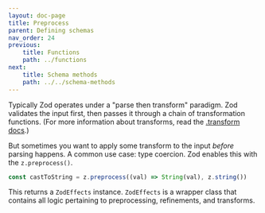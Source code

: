 ```yaml
---
layout: doc-page
title: Preprocess
parent: Defining schemas
nav_order: 24
previous:
    title: Functions
    path: ../functions
next:
    title: Schema methods
    path: ../../schema-methods
---
```


Typically Zod operates under a "parse then transform" paradigm. Zod validates the input first, then passes it through a chain of transformation functions. (For more information about transforms, read the [.transform docs](/docs/schema-methods/transform/).)

But sometimes you want to apply some transform to the input _before_ parsing happens. A common use case: type coercion. Zod enables this with the `z.preprocess()`.

```ts
const castToString = z.preprocess((val) => String(val), z.string())
```

This returns a `ZodEffects` instance. `ZodEffects` is a wrapper class that contains all logic pertaining to preprocessing, refinements, and transforms.
